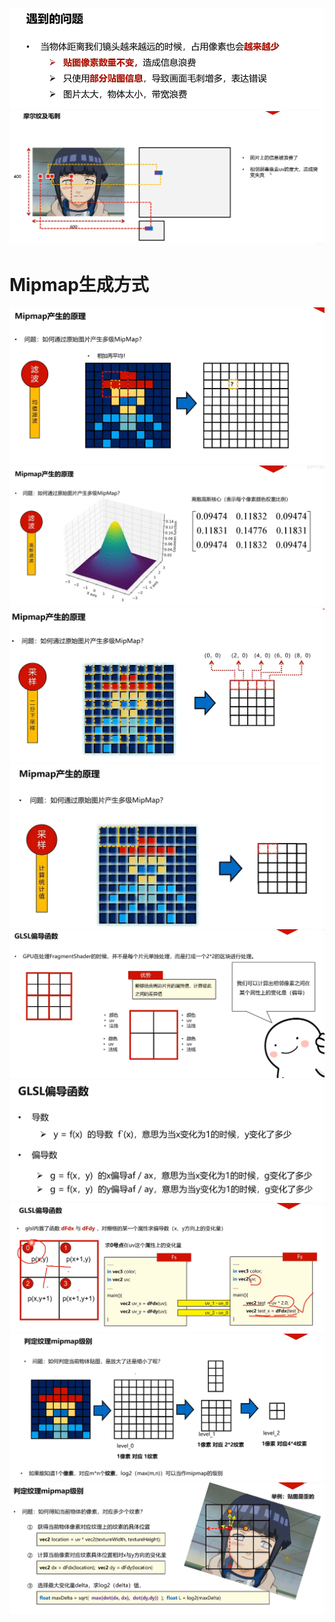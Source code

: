 ![输入图片说明](/imgs/2024-10-27/HXXMESHfOhzZ7TBM.png)
![输入图片说明](/imgs/2024-10-27/VpRKtIXh3LdjQwQh.png)

# Mipmap生成方式
![输入图片说明](/imgs/2024-10-27/WnH5md67UslU9Ph9.png)
![输入图片说明](/imgs/2024-10-27/zNaiuYKYFVzpaBiy.png)
![输入图片说明](/imgs/2024-10-27/EziP1YDJyyyrkBO7.png)
![输入图片说明](/imgs/2024-10-27/dxILoFRLHn5MUZLw.png)
![输入图片说明](/imgs/2024-10-27/3IbcSjWPIiMp2X5f.png)
![输入图片说明](/imgs/2024-10-27/M8mTNQbkii610qBC.png)
![输入图片说明](/imgs/2024-10-27/baSgPHlSpSA93fhy.png)
![输入图片说明](/imgs/2024-10-27/YxneQRLSI775uahU.png)
![输入图片说明](/imgs/2024-10-27/OcdNimEhaKxJ7PV2.png)
 
<!--stackedit_data:
eyJoaXN0b3J5IjpbLTcyMTg4NTI2NSwxMjc5MjkwNTQ2LC00NT
c4MTg1NzIsLTEwNDE5ODAwNjAsLTEwMzYyNjM2NzksLTE0ODU3
NzY4NjQsLTEwMTMyNTIwNDMsMjA3NzQ3MjI5OF19
-->
